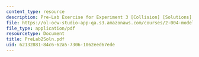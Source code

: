 ```yaml
---
content_type: resource
description: Pre-Lab Exercise for Experiment 3 [Collision] [Solutions]
file: https://ol-ocw-studio-app-qa.s3.amazonaws.com/courses/2-004-modeling-dynamics-and-control-ii-spring-2003/6213288184c662a573061062eed67ede_PreLab2Soln.pdf
file_type: application/pdf
resourcetype: Document
title: PreLab2Soln.pdf
uid: 62132881-84c6-62a5-7306-1062eed67ede
---
```


